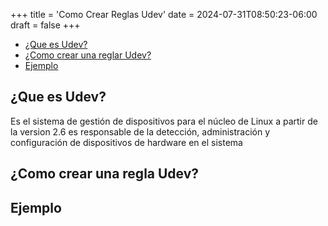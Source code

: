 +++
title = 'Como Crear Reglas Udev'
date = 2024-07-31T08:50:23-06:00
draft = false
+++
- [¿Que es Udev?](#que-es-udev)
- [¿Como crear una reglar Udev?](#como-crear-una-regla-udev)
- [Ejemplo](#ejemplo)

## ¿Que es Udev?
Es el sistema de gestión de dispositivos para el núcleo de Linux a partir de la version 2.6 es responsable de la detección, administración y configuración de dispositivos de hardware en el sistema

## ¿Como crear una regla Udev?

## Ejemplo


